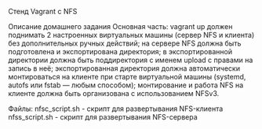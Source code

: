 Стенд Vagrant с NFS 

Описание домашнего задания 
Основная часть: 
vagrant up должен поднимать 2 настроенных виртуальных машины (сервер NFS и клиента) без дополнительных ручных действий;
на сервере NFS должна быть подготовлена и экспортирована директория; 
в экспортированной директории должна быть поддиректория с именем upload с правами на запись в неё; 
экспортированная директория должна автоматически монтироваться на клиенте при старте виртуальной машины (systemd, autofs или fstab — любым способом);
монтирование и работа NFS на клиенте должна быть организована с использованием NFSv3.

Файлы:
nfsc_script.sh - скрипт для развертывания NFS-клиента
nfss_script.sh - скрипт для развертывания NFS-сервера
